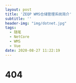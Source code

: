 ```yaml
---
layout: post
title: 'ZEQP WMS仓储管理系统简介'
subtitle: ''
header-img: "img/dotnet.jpg"
tags:
  - 随笔
  - NetCore
  - WMS
  - Vue
date: 2020-08-27 11:22:19
---
```


# 404
